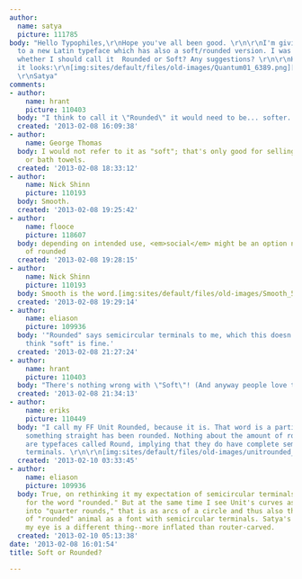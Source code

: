 ```yaml
---
author:
  name: satya
  picture: 111785
body: "Hello Typophiles,\r\nHope you've all been good. \r\n\r\nI'm giving final touches
  to a new Latin typeface which has also a soft/rounded version. I was slightly confused
  whether I should call it  Rounded or Soft? Any suggestions? \r\n\r\nHere is how
  it looks:\r\n[img:sites/default/files/old-images/Quantum01_6389.png][img:sites/default/files/old-images/Quantum02_4939.png]\r\n\r\nThanks,
  \r\nSatya"
comments:
- author:
    name: hrant
    picture: 110403
  body: "I think to call it \"Rounded\" it would need to be... softer.  :-)\r\n\r\nhhp\r\n"
  created: '2013-02-08 16:09:38'
- author:
    name: George Thomas
  body: I would not refer to it as "soft"; that's only good for selling toilet paper
    or bath towels.
  created: '2013-02-08 18:33:12'
- author:
    name: Nick Shinn
    picture: 110193
  body: Smooth.
  created: '2013-02-08 19:25:42'
- author:
    name: flooce
    picture: 118607
  body: depending on intended use, <em>social</em> might be an option nowadays, instead
    of rounded
  created: '2013-02-08 19:28:15'
- author:
    name: Nick Shinn
    picture: 110193
  body: Smooth is the word.[img:sites/default/files/old-images/Smooth_5459.jpg]
  created: '2013-02-08 19:29:14'
- author:
    name: eliason
    picture: 109936
  body: '"Rounded" says semicircular terminals to me, which this doesn''t have. I
    think "soft" is fine.'
  created: '2013-02-08 21:27:24'
- author:
    name: hrant
    picture: 110403
  body: "There's nothing wrong with \"Soft\"! (And anyway people love toilet paper.)\r\n\r\nhhp\r\n"
  created: '2013-02-08 21:34:13'
- author:
    name: eriks
    picture: 110449
  body: "I call my FF Unit Rounded, because it is. That word is a participle, meaning
    something straight has been rounded. Nothing about the amount of rounding. There
    are typefaces called Round, implying that they do have complete semicircles for
    terminals. \r\n\r\n[img:sites/default/files/old-images/unitrounded_5433.png]"
  created: '2013-02-10 03:33:45'
- author:
    name: eliason
    picture: 109936
  body: True, on rethinking it my expectation of semicircular terminals is too narrow
    for the word "rounded." But at the same time I see Unit's curves as corners made
    into "quarter rounds," that is as arcs of a circle and thus also the same kind
    of "rounded" animal as a font with semicircular terminals. Satya's typeface to
    my eye is a different thing--more inflated than router-carved.
  created: '2013-02-10 05:13:38'
date: '2013-02-08 16:01:54'
title: Soft or Rounded?

---
```


